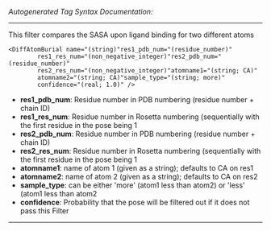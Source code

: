 _Autogenerated Tag Syntax Documentation:_

---
This filter compares the SASA upon ligand binding for two different atoms

```
<DiffAtomBurial name="(string)"res1_pdb_num="(residue_number)"
        res1_res_num="(non_negative_integer)"res2_pdb_num="(residue_number)"
        res2_res_num="(non_negative_integer)"atomname1="(string; CA)"
        atomname2="(string; CA)"sample_type="(string; more)"
        confidence="(real; 1.0)" />
```

-   **res1_pdb_num**: Residue number in PDB numbering (residue number + chain ID)
-   **res1_res_num**: Residue number in Rosetta numbering (sequentially with the first residue in the pose being 1
-   **res2_pdb_num**: Residue number in PDB numbering (residue number + chain ID)
-   **res2_res_num**: Residue number in Rosetta numbering (sequentially with the first residue in the pose being 1
-   **atomname1**: name of atom 1 (given as a string); defaults to CA on res1
-   **atomname2**: name of atom 2 (given as a string); defaults to CA on res2
-   **sample_type**: can be either 'more' (atom1 less than atom2) or 'less' (atom1 less than atom2
-   **confidence**: Probability that the pose will be filtered out if it does not pass this Filter

---
